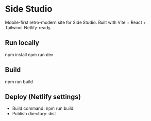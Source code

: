 # Side Studio
Mobile-first retro-modern site for Side Studio. Built with Vite + React + Tailwind. Netlify-ready.

## Run locally
npm install
npm run dev

## Build
npm run build

## Deploy (Netlify settings)
- Build command: npm run build
- Publish directory: dist
